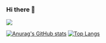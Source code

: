 ### Hi there 👋


![](https://komarev.com/ghpvc/?username=0123takaokeita&color=blueviolet&style=plastic)

[![Anurag's GitHub stats](https://github-readme-stats.vercel.app/api?username=0123takaokeita)](https://github.com/anuraghazra/github-readme-stats)
[![Top Langs](https://github-readme-stats.vercel.app/api/top-langs/?username=0123takaokeita&hide=javascript,html)](https://github.com/anuraghazra/github-readme-stats)



<!--
**0123takaokeita/0123takaokeita** is a ✨ _special_ ✨ repository because its `README.md` (this file) appears on your GitHub profile.

Here are some ideas to get you started:

- 🔭 I’m currently working on ...
- 🌱 I’m currently learning ...
- 👯 I’m looking to collaborate on ...
- 🤔 I’m looking for help with ...
- 💬 Ask me about ...
- 📫 How to reach me: ...
- 😄 Pronouns: ...
- ⚡ Fun fact: ...
-->
